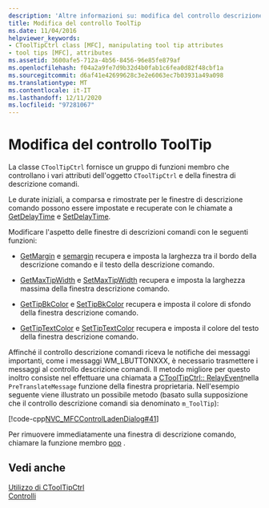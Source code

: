 ```yaml
---
description: 'Altre informazioni su: modifica del controllo descrizione comando'
title: Modifica del controllo ToolTip
ms.date: 11/04/2016
helpviewer_keywords:
- CToolTipCtrl class [MFC], manipulating tool tip attributes
- tool tips [MFC], attributes
ms.assetid: 3600afe5-712a-4b56-8456-96e85fe879af
ms.openlocfilehash: f04a2a9fe7d9b32d4b0fab1c6fea0d82f48cbf1a
ms.sourcegitcommit: d6af41e42699628c3e2e6063ec7b03931a49a098
ms.translationtype: MT
ms.contentlocale: it-IT
ms.lasthandoff: 12/11/2020
ms.locfileid: "97281067"
---
```

# <a name="manipulating-the-tool-tip-control"></a>Modifica del controllo ToolTip

La classe `CToolTipCtrl` fornisce un gruppo di funzioni membro che controllano i vari attributi dell'oggetto `CToolTipCtrl` e della finestra di descrizione comandi.

Le durate iniziali, a comparsa e rimostrate per le finestre di descrizione comando possono essere impostate e recuperate con le chiamate a [GetDelayTime](reference/ctooltipctrl-class.md#getdelaytime) e [SetDelayTime](reference/ctooltipctrl-class.md#setdelaytime).

Modificare l'aspetto delle finestre di descrizioni comandi con le seguenti funzioni:

- [GetMargin](reference/ctooltipctrl-class.md#getmargin) e [semargin](reference/ctooltipctrl-class.md#setmargin) recupera e imposta la larghezza tra il bordo della descrizione comando e il testo della descrizione comando.

- [GetMaxTipWidth](reference/ctooltipctrl-class.md#getmaxtipwidth) e [SetMaxTipWidth](reference/ctooltipctrl-class.md#setmaxtipwidth) recupera e imposta la larghezza massima della finestra descrizione comando.

- [GetTipBkColor](reference/ctooltipctrl-class.md#gettipbkcolor) e [SetTipBkColor](reference/ctooltipctrl-class.md#settipbkcolor) recupera e imposta il colore di sfondo della finestra descrizione comando.

- [GetTipTextColor](reference/ctooltipctrl-class.md#gettiptextcolor) e [SetTipTextColor](reference/ctooltipctrl-class.md#settiptextcolor) recupera e imposta il colore del testo della finestra descrizione comando.

Affinché il controllo descrizione comandi riceva le notifiche dei messaggi importanti, come i messaggi WM_LBUTTONXXX, è necessario trasmettere i messaggi al controllo descrizione comandi. Il metodo migliore per questo inoltro consiste nel effettuare una chiamata a [CToolTipCtrl:: RelayEvent](reference/ctooltipctrl-class.md#relayevent)nella `PreTranslateMessage` funzione della finestra proprietaria. Nell'esempio seguente viene illustrato un possibile metodo (basato sulla supposizione che il controllo descrizione comandi sia denominato `m_ToolTip`):

[!code-cpp[NVC_MFCControlLadenDialog#41](codesnippet/cpp/manipulating-the-tool-tip-control_1.cpp)]

Per rimuovere immediatamente una finestra di descrizione comando, chiamare la funzione membro [pop](reference/ctooltipctrl-class.md#pop) .

## <a name="see-also"></a>Vedi anche

[Utilizzo di CToolTipCtrl](using-ctooltipctrl.md)<br/>
[Controlli](controls-mfc.md)
